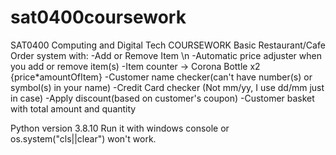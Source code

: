# sat0400coursework
SAT0400 Computing and Digital Tech COURSEWORK
Basic Restaurant/Cafe Order system with:
-Add or Remove Item \n
-Automatic price adjuster when you add or remove item(s)
-Item counter -> Corona Bottle x2 {price*amountOfItem}
-Customer name checker(can't have number(s) or symbol(s) in your name)
-Credit Card checker (Not mm/yy, I use dd/mm just in case)
-Apply discount(based on customer's coupon)
-Customer basket with total amount and quantity

Python version 3.8.10
Run it with windows console or os.system("cls||clear") won't work.
